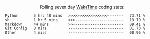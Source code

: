 <!--<p align="center">
  <img width="auto" src ="https://github-readme-stats.vercel.app/api/top-langs/?username=syrkis&layout=compact&hide_border=true&theme=darcula&bg_color=00000000&langs_count=6&hide=jupyter%20notebook,JavaScript,HTML" width = 400>
      <img src ="https://github-readme-streak-stats.herokuapp.com?user=syrkis&theme=darcula&hide_border=true&background=FFFFFF00" width = 400>

</p>-->
<p align="center">Rolling seven day <a href='https://wakatime.com/'> WakaTime</a> coding stats:</p>
<!--START_SECTION:waka-->

```text
Python       5 hrs 48 mins   >>>>>>>>>>>>>>>>>>-------   73.71 %
sh           1 hr 5 mins     >>>----------------------   13.79 %
Markdown     44 mins         >>-----------------------   09.41 %
Git Config   8 mins          -------------------------   01.73 %
Other        4 mins          -------------------------   00.96 %
```

<!--END_SECTION:waka-->
